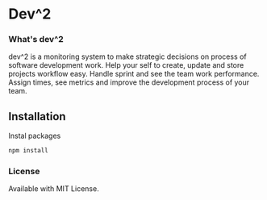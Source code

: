 # Dev^2

### What's dev^2

dev^2 is a monitoring system to make strategic decisions on process of software development work.
Help your self to create, update and store projects workflow easy. 
Handle sprint and see the team work performance.
Assign times, see metrics and improve the development process of your team.

## Installation
Instal packages 

```js
npm install
```

### License
Available with MIT License.